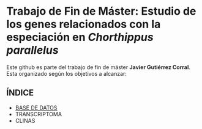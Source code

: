 # Trabajo de Fin de Máster: Estudio de los genes relacionados con la especiación en *Chorthippus parallelus*

Este github es parte del trabajo de fin de máster **Javier Gutiérrez Corral**. Esta organizado según los objetivos a alcanzar:

## ÍNDICE

- [BASE DE DATOS](/Base_de_datos/)
- TRANSCRIPTOMA
- CLINAS
